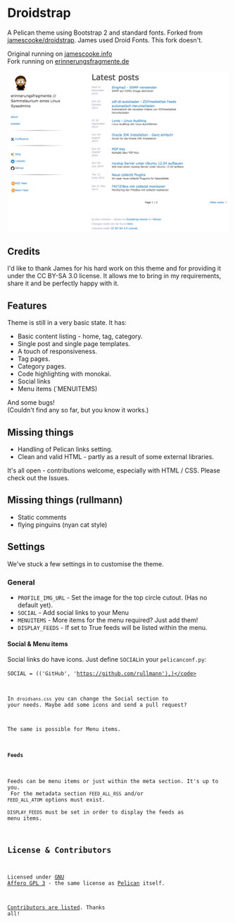 # Droidstrap

A Pelican theme using Bootstrap 2 and standard fonts.
Forked from [jamescooke/droidstrap](https://github.com/jamescooke/droidstrap).
James used Droid Fonts. This fork doesn't.

Original running on [jamescooke.info](http://jamescooke.info) <br>
Fork running on [erinnerungsfragmente.de](https://erinnerungsfragmente.de)

![screenshot](screenshot.png)

## Credits

I'd like to thank James for his hard work on this theme and for providing it under the CC BY-SA 3.0 license. It allows me to bring in my requirements, share it and be perfectly happy with it.

## Features

Theme is still in a very basic state. It has:

* Basic content listing - home, tag, category.
* Single post and single page templates.
* A touch of responsiveness.
* Tag pages.
* Category pages.
* Code highlighting with monokai.
* Social links
* Menu items (`MENUITEMS)

And some bugs! <br>
(Couldn't find any so far, but you know it works.)

## Missing things

* Handling of Pelican links setting.
* Clean and valid HTML - partly as a result of some external libraries.

It's all open - contributions welcome, especially with HTML / CSS. Please check
out the Issues.

## Missing things (rullmann)

* Static comments
* flying pinguins (nyan cat style)

## Settings

We've stuck a few settings in to customise the theme.

### General

* `PROFILE_IMG_URL` - Set the image for the top circle cutout. (Has no default yet).
* `SOCIAL` - Add social links to your Menu
* `MENUITEMS` - More items for the menu required? Just add them!
* `DISPLAY_FEEDS` - If set to True feeds will be listed within the menu.

#### Social & Menu items

Social links do have icons. Just define `SOCIAL`in your `pelicanconf.py`:

<code>SOCIAL = (('GitHub', 'https://github.com/rullmann'),)</code>

In `droidsans.css` you can change the Social section to your needs. Maybe add some icons and send a pull request?

The same is possible for Menu items.

#### Feeds

Feeds can be menu items or just within the meta section. It's up to you. <br>
For the metadata section `FEED_ALL_RSS` and/or `FEED_ALL_ATOM` options must exist. <br>
`DISPLAY_FEEDS` must be set in order to display the feeds as menu items.

## License & Contributors

Licensed under [GNU Affero GPL 3](http://www.gnu.org/licenses/agpl.txt) - the same license as [Pelican](https://github.com/getpelican/pelican) itself.

[Contributors are listed](CONTRIBUTORS.md). Thanks all!
